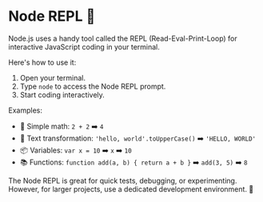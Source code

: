 # Node REPL 🚀

Node.js uses a handy tool called the REPL (Read-Eval-Print-Loop) for interactive JavaScript coding in your terminal.

Here's how to use it:

1. Open your terminal.
2. Type `node` to access the Node REPL prompt.
3. Start coding interactively.

Examples:

- 🧮 Simple math: `2 + 2` ➡️ `4`
- 📝 Text transformation: `'hello, world'.toUpperCase()` ➡️ `'HELLO, WORLD'`
- 📦 Variables: `var x = 10` ➡️ `x` ➡️ `10`
- 📚 Functions: `function add(a, b) { return a + b }` ➡️ `add(3, 5)` ➡️ `8`

The Node REPL is great for quick tests, debugging, or experimenting. However, for larger projects, use a dedicated development environment. 🌟
